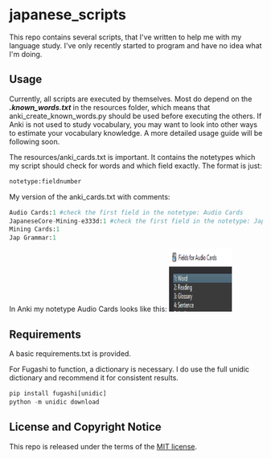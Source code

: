 # japanese_scripts

This repo contains several scripts, that I've written to help me with my language study. I've only recently started to program and have no idea what I'm doing.

## Usage

Currently, all scripts are executed by themselves. Most do depend on the ***.known_words.txt*** in the resources folder, which means that anki_create_known_words.py should be used before executing the others. If Anki is not used to study vocabulary, you may want to look into other ways to estimate your vocabulary knowledge.
A more detailed usage guide will be following soon.

The resources/anki_cards.txt is important. It contains the notetypes which my script should check for words and which field exactly. The format is just:
```python
notetype:fieldnumber
```

My version of the anki_cards.txt with comments:
```python
Audio Cards:1 #check the first field in the notetype: Audio Cards
JapaneseCore-Mining-e333d:1 #check the first field in the notetype: JapaneseCore-Mining-e333d
Mining Cards:1
Jap Grammar:1
```

In Anki my notetype Audio Cards looks like this:
<img src="https://github.com/exc4l/japanese_scripts/raw/master/anki_notetype.png" width=125 height=125 />


## Requirements

A basic requirements.txt is provided.

For Fugashi to function, a dictionary is necessary. I do use the full unidic dictionary and recommend it for consistent results.
```python
pip install fugashi[unidic]
python -m unidic download
```



## License and Copyright Notice

This repo is released under the terms of the [MIT license](./LICENSE).